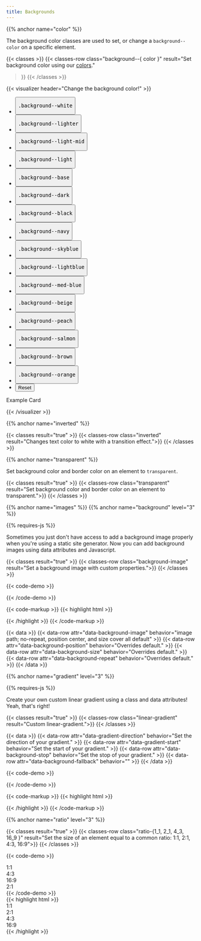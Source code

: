 ```yaml
---
title: Backgrounds
---
```

{{% anchor name="color" %}}

The background color classes are used to set, or change a `background--color` on a specific element. 

{{< classes >}}
{{< classes-row 
  class="background--{ color }"
  result="Set background color using our [colors](link)."
>}}
{{< /classes >}}

{{< visualizer header="Change the background color!" >}}
<div class="actions block">
  <ul class="list">
    <li>
      <button class="button" data-example-elements="background--white">
        <pre>.background--white</pre>
      </button>
    </li>
    <li>
      <button class="button" data-example-elements="background--lighter">
        <pre>.background--lighter</pre>
      </button>
    </li>
    <li>
      <button class="button" data-example-elements="background--light-mid">
        <pre>.background--light-mid</pre>
      </button>
    </li>
    <li>
      <button class="button" data-example-elements="background--light">
        <pre>.background--light</pre>
      </button>
    </li>
    <li>
      <button class="button" data-example-elements="background--base text--white">
        <pre>.background--base</pre>
      </button>
    </li>
    <li>
      <button class="button" data-example-elements="background--dark text--white">
        <pre>.background--dark</pre>
      </button>
    </li>
    <li>
      <button class="button" data-example-elements="background--black text--white">
        <pre>.background--black</pre>
      </button>
    </li>
    <li>
      <button class="button" data-example-elements="background--navy text--white">
        <pre>.background--navy</pre>
      </button>
    </li>
    <li>
      <button class="button" data-example-elements="background--skyblue">
        <pre>.background--skyblue</pre>
      </button>
    </li>
    <li>
      <button class="button" data-example-elements="background--lightblue">
        <pre>.background--lightblue</pre>
      </button>
    </li>
    <li>
      <button class="button" data-example-elements="background--med-blue">
        <pre>.background--med-blue</pre>
      </button>
    </li>
    <li>
      <button class="button" data-example-elements="background--beige">
        <pre>.background--beige</pre>
      </button>
    </li>
    <li>
      <button class="button" data-example-elements="background--peach">
        <pre>.background--peach</pre>
      </button>
    </li>
    <li>
      <button class="button" data-example-elements="background--salmon">
        <pre>.background--salmon</pre>
      </button>
    </li>
    <li>
      <button class="button" data-example-elements="background--brown text--white">
        <pre>.background--brown</pre>
      </button>
    </li>
    <li>
      <button class="button" data-example-elements="background--orange">
        <pre>.background--orange</pre>
      </button>
    </li>
    <li>
      <button class="button button--salmon text--white" data-reset="true">
        Reset
      </button>
    </li>
  </ul>
</div>
<div class="results rounded-2 block background--dark p-3" data-default-class="block-container flex--center-content">
  <div class="block block-9 h-100 card transition">
    <span class="text--size-md">Example Card</span>
    <p class="skeleton" data-lines="3" role="presentation"></p>
  </div>
</div>
{{< /visualizer >}}


{{% anchor name="inverted" %}}

{{< classes result="true" >}}
{{< classes-row class="inverted" result="Changes text color to white with a transition effect.">}}
{{< /classes >}}

{{% anchor name="transparent" %}}

Set background color and border color on an element to `transparent`.

{{< classes result="true" >}}
{{< classes-row class="transparent" result="Set background color and border color on an element to transparent.">}}
{{< /classes >}}


{{% anchor name="images" %}}
{{% anchor name="background" level="3" %}}

<div class="mb-4">
{{% requires-js %}}
</div>

Sometimes you just don't have access to add a background image properly when you're using a static site generator. Now you can add background images using data attributes and Javascript.

{{< classes result="true" >}}
{{< classes-row class="background-image" result="Set a background image with custom properties.">}}
{{< /classes >}}

{{< code-demo >}}
<div
  class="block-container background-image vh-25"
  data-background-image="https://picsum.photos/id/1012/1000/400"
  data-background-position="center center"
  data-background-size="cover"
  data-background-repeat="no-repeat">
</div>
{{< /code-demo >}}

{{< code-markup >}}
{{< highlight html >}}
<div
  class="block-container background-image vh-25"
  data-background-image="https://picsum.photos/id/1012/1000/400"
  data-background-position="center center"
  data-background-size="cover"
  data-background-repeat="no-repeat">
</div>
{{< /highlight >}}
{{< /code-markup >}}

{{< data >}}
{{< data-row attr="data-background-image" behavior="image path; no-repeat, position center, and size cover all default" >}}
{{< data-row attr="data-background-position" behavior="Overrides default." >}}
{{< data-row attr="data-background-size" behavior="Overrides default." >}}
{{< data-row attr="data-background-repeat" behavior="Overrides default." >}}
{{< /data >}}

{{% anchor name="gradient" level="3" %}}

<div class="mb-4">
{{% requires-js %}}
</div>

Create your own custom linear gradient using a class and data attributes! Yeah, that's right!

{{< classes result="true" >}}
{{< classes-row class="linear-gradient" result="Custom linear-gradient.">}}
{{< /classes >}}

{{< data >}}
{{< data-row attr="data-gradient-direction" behavior="Set the direction of your gradient." >}}
{{< data-row attr="data-gradient-start" behavior="Set the start of your gradient." >}}
{{< data-row attr="data-background-stop" behavior="Set the stop of your gradient." >}}
{{< data-row attr="data-background-fallback" behavior="" >}}
{{< /data >}}

{{< code-demo >}}
<div class="block-container">
  <div
    class="linear-gradient block vh-25"
    data-gradient-direction="to left"
    data-gradient-start="lavender 40%"
    data-gradient-stop="indigo"
    data-gradient-fallback="indigo">
  </div>
</div>
{{< /code-demo >}}

{{< code-markup >}}
{{< highlight html >}}
<div class="block-container">
  <div
    class="linear-gradient block vh-25"
    data-gradient-direction="to left"
    data-gradient-start="lavender 40%"
    data-gradient-stop="indigo"
    data-gradient-fallback="indigo">
  </div>
</div>
{{< /highlight >}}
{{< /code-markup >}}

{{% anchor name="ratio" level="3" %}}


{{< classes result="true" >}}
{{< classes-row class="ratio-{1_1, 2_1, 4_3, 16_9 }" result="Set the size of an element equal to a common ratio: 1:1, 2:1, 4:3, 16:9">}}
{{< /classes >}}

{{< code-demo >}}
<div class="block-container tablet-up-2 laptop-up-4 blocks my-3 px-2">
  <div class="block">
    <div class="background--navy ratio-1_1 flex--center-content">
      <span class="text--white text--size-2xl">1:1</span>
    </div>
  </div>
  <div class="block">
    <div class="background--med-blue ratio-4_3 flex--center-content">
      <span class="text--white text--size-2xl">4:3</span>
    </div>
  </div>
  <div class="block">
    <div class="background--lightblue ratio-16_9 flex--center-content">
      <span class="text--size-2xl">16:9</span>
    </div>
  </div>
  <div class="block">
    <div class="background--skyblue ratio-2_1 flex--center-content">
      <span class="text--size-2xl">2:1</span>
    </div>
  </div>
</div>
{{< /code-demo >}}

<div class="mb-4">
{{< highlight html >}}
<div class="block-container tablet-up-2 laptop-up-4 blocks my-3 px-2">
  <div class="block">
    <div class="background--navy ratio-1_1 flex--center-content">
      <span class="text--white text--size-2xl">1:1</span>
    </div>
  </div>
  <div class="block">
    <div class="background--skyblue ratio-2_1 flex--center-content">
      <span class="text--size-2xl">2:1</span>
    </div>
  </div>
  <div class="block">
    <div class="background--med-blue ratio-4_3 flex--center-content">
      <span class="text--white text--size-2xl">4:3</span>
    </div>
  </div>
  <div class="block">
    <div class="background--lightblue ratio-16_9 flex--center-content">
      <span class="text--size-2xl">16:9</span>
    </div>
  </div>
</div>
{{< /highlight >}}
</div>